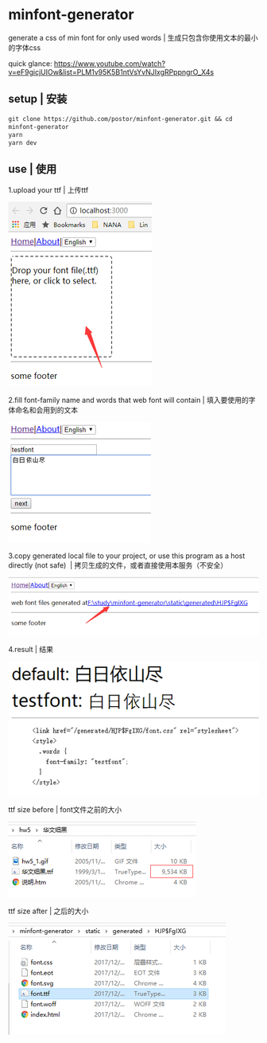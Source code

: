 # minfont-generator

generate a css of min font for only used words | 生成只包含你使用文本的最小的字体css

quick glance: https://www.youtube.com/watch?v=eF9gicjUIOw&list=PLM1v95K5B1ntVsYvNJIxgRPppngrO_X4s

## setup | 安装

```
git clone https://github.com/postor/minfont-generator.git && cd minfont-generator
yarn
yarn dev
```

## use | 使用

1.upload your ttf | 上传ttf

![step1](./static/images/1.png)

2.fill font-family name and words that web font will contain | 填入要使用的字体命名和会用到的文本

![step2](./static/images/2.png)

3.copy generated local file to your project, or use this program as a host directly (not safe)  | 拷贝生成的文件，或者直接使用本服务（不安全）

![step3](./static/images/3.png)

4.result | 结果

![step4](./static/images/4.png)

ttf size before | font文件之前的大小

![ttf size before](./static/images/before.png)

ttf size after | 之后的大小

![ttf size after](./static/images/after.png)

